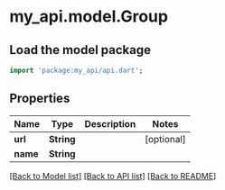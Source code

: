 # my_api.model.Group

## Load the model package
```dart
import 'package:my_api/api.dart';
```

## Properties
Name | Type | Description | Notes
------------ | ------------- | ------------- | -------------
**url** | **String** |  | [optional] 
**name** | **String** |  | 

[[Back to Model list]](../README.md#documentation-for-models) [[Back to API list]](../README.md#documentation-for-api-endpoints) [[Back to README]](../README.md)


